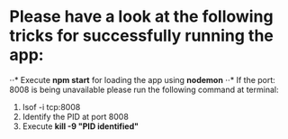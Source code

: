 # Please have a look at the following tricks for successfully running the app:
⋅⋅* Execute **npm start** for loading the app using **nodemon**
⋅⋅* If the port: 8008 is being unavailable please run the following command at terminal:
1. lsof -i tcp:8008
2. Identify the PID at port 8008
3. Execute **kill -9 "PID identified"**
